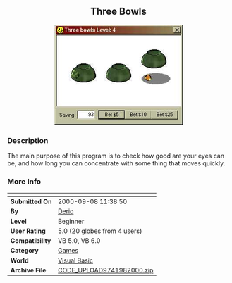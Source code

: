 ﻿<div align="center">

## Three Bowls

<img src="PIC200098044179818.jpg">
</div>

### Description

The main purpose of this program is to check how good are your eyes can be, and how long you can concentrate with some thing that moves quickly.
 
### More Info
 


<span>             |<span>
---                |---
**Submitted On**   |2000-09-08 11:38:50
**By**             |[Derio](https://github.com/Planet-Source-Code/PSCIndex/blob/master/ByAuthor/derio.md)
**Level**          |Beginner
**User Rating**    |5.0 (20 globes from 4 users)
**Compatibility**  |VB 5\.0, VB 6\.0
**Category**       |[Games](https://github.com/Planet-Source-Code/PSCIndex/blob/master/ByCategory/games__1-38.md)
**World**          |[Visual Basic](https://github.com/Planet-Source-Code/PSCIndex/blob/master/ByWorld/visual-basic.md)
**Archive File**   |[CODE\_UPLOAD9741982000\.zip](https://github.com/Planet-Source-Code/derio-three-bowls__1-11350/archive/master.zip)








